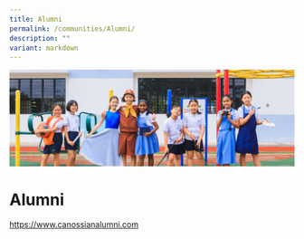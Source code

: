 ```yaml
---
title: Alumni
permalink: /communities/Alumni/
description: ""
variant: markdown
---
```

![](/images/Web_banners/webbanner2024_7.jpg)

**Alumni**
==========

https://www.canossianalumni.com